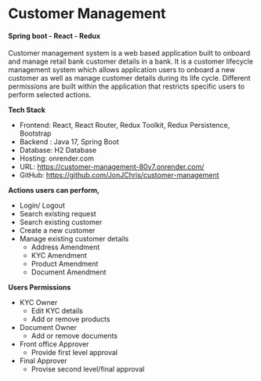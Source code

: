 # Customer Management
#### Spring boot - React - Redux

Customer management system is a web based application built to onboard and manage retail bank customer details in a bank. It is a customer lifecycle management system which allows application users to onboard a new customer as well as manage customer details during its life cycle. Different permissions are built within the application that restricts specific users to perform selected actions.

**Tech Stack**

- Frontend: React, React Router, Redux Toolkit, Redux Persistence, Bootstrap
- Backend : Java 17, Spring Boot
- Database: H2 Database
- Hosting: onrender.com
- URL: https://customer-management-80v7.onrender.com/
- GitHub: https://github.com/JonJChris/customer-management

**Actions users can perform,**
- Login/ Logout
- Search existing request
- Search existing customer
- Create a new customer
- Manage existing customer details
  - Address Amendment
  - KYC Amendment
  - Product Amendment
  - Document Amendment

**Users Permissions**
- KYC Owner
  - Edit KYC details
  - Add or remove products
- Document Owner
  - Add or remove documents
- Front office Approver
  - Provide first level approval
- Final Approver
  - Provise second level/final approval


